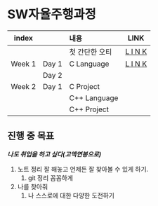 # SW자율주행과정


|index||내용|LINK|
|:---:|:---:|:---|:---:|
|||첫 간단한 오티|[L I N K](./Edu/OT.md)
|Week 1|Day 1|C Language|[L I N K](./Edu/w01_C/w01d01_01.md)
||Day 2|
|Week 2|Day 1|C Project|
|||C++ Language|
|||C++ Project|





## 진행 중 목표

***나도 취업을 하고 싶다(고액연봉으로)***

1. 노트 정리 잘 해놓고 언제든 잘 찾아볼 수 있게 하기.
   1. git 정리 꼼꼼하게
2. 나를 찾아줘
   1. 나 스스로에 대한 다양한 도전하기
 


